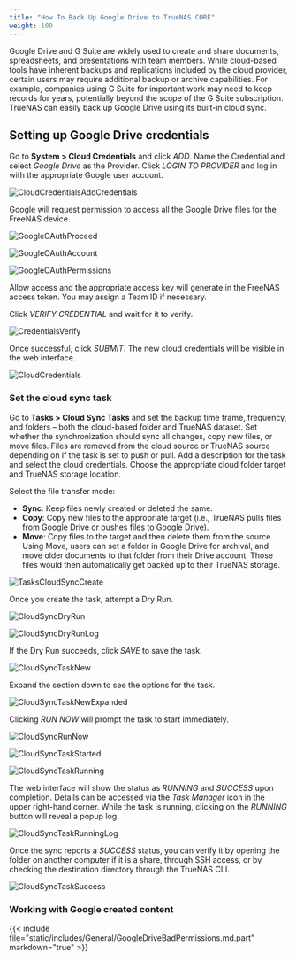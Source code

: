 ```yaml
---
title: "How To Back Up Google Drive to TrueNAS CORE"
weight: 100
---
```


Google Drive and G Suite are widely used to create and share documents, spreadsheets, and presentations with team members. While cloud-based tools have inherent backups and replications included by the cloud provider, certain users may require additional backup or archive capabilities. For example, companies using G Suite for important work may need to keep records for years, potentially beyond the scope of the G Suite subscription. TrueNAS can easily back up Google Drive using its built-in cloud sync.


## Setting up Google Drive credentials

Go to **System > Cloud Credentials** and click *ADD*.
Name the Credential and select *Google Drive* as the Provider. 
Click *LOGIN TO PROVIDER* and log in with the appropriate Google user account. 

![CloudCredentialsAddCredentials](/images/CORE/12.0/CloudCredentialsAddCredentials.png "Cloud Credentials Add Credentials")

Google will request permission to access all the Google Drive files for the FreeNAS device.

![GoogleOAuthProceed](/images/TrueNASCommon/GoogleOAuthProceed.png "Google OAuth Proceed")

![GoogleOAuthAccount](/images/TrueNASCommon/GoogleOAuthAccount.png "Google OAuth Account")

![GoogleOAuthPermissions](/images/TrueNASCommon/GoogleOAuthPermissions.png "Google OAuth Permissions")

Allow access and the appropriate access key will generate in the FreeNAS access token. You may assign a Team ID if necessary. 

Click *VERIFY CREDENTIAL* and wait for it to verify.

![CredentialsVerify](/images//TrueNASCommon/CredentialsVerify.png "Credentials Verify")

 Once successful, click *SUBMIT*. The new cloud credentials will be visible in the web interface.

![CloudCredentials](/images/CORE/12.0/CloudCredentials.png "Cloud Credentials")

### Set the cloud sync task

Go to **Tasks > Cloud Sync Tasks** and set the backup time frame, frequency, and folders – both the cloud-based folder and TrueNAS dataset. 
Set whether the synchronization should sync all changes, copy new files, or move files. 
Files are removed from the cloud source or TrueNAS source depending on if the task is set to push or pull.
Add a description for the task and select the cloud credentials.
Choose the appropriate cloud folder target and TrueNAS storage location.

Select the file transfer mode: 

+ **Sync**: Keep files newly created or deleted the same.
+ **Copy**: Copy new files to the appropriate target (i.e., TrueNAS pulls files from Google Drive or pushes files to Google Drive).
+ **Move**: Copy files to the target and then delete them from the source. Using Move, users can set a folder in Google Drive for archival, and move older documents to that folder from their Drive account. Those files would then automatically get backed up to their TrueNAS storage.

![TasksCloudSyncCreate](/images/CORE/12.0/TasksCloudSyncCreate.png "Tasks Cloud Sync Create")

Once you create the task, attempt a Dry Run. 

![CloudSyncDryRun](/images/TrueNASCommon/CloudSyncDryRun.png "Cloud Sync Dry Run")

![CloudSyncDryRunLog](/images/CORE/12.0/CloudSyncDryRunLog.png "Cloud Sync Dry Run Log")

If the Dry Run succeeds, click *SAVE* to save the task.

![CloudSyncTaskNew](/images/CORE/12.0/CloudSyncTaskNew.png "Cloud Sync Task New")

Expand the section down to see the options for the task.

![CloudSyncTaskNewExpanded](/images/CORE/12.0/CloudSyncTaskNewExpanded.png "Cloud Sync Task New Expanded")

Clicking *RUN NOW* will prompt the task to start immediately.

![CloudSyncRunNow](/images/CORE/12.0/CloudSyncRunNow.png "Cloud Sync Run Now")

![CloudSyncTaskStarted](/images/CORE/12.0/CloudSyncTaskStarted.png "Cloud Sync Task Started")

![CloudSyncTaskRunning](/images/CORE/12.0/CloudSyncTaskRunning.png "Cloud Sync Task Running")

The web interface will show the status as *RUNNING* and *SUCCESS* upon completion. Details can be accessed via the *Task Manager* icon in the upper right-hand corner.  While the task is running, clicking on the *RUNNING* button will reveal a popup log.

![CloudSyncTaskRunningLog](/images/CORE/12.0/CloudSyncTaskRunningLog.png "Cloud Sync Task Running Log")

Once the sync reports a *SUCCESS* status, you can verify it by opening the folder on another computer if it is a share, through SSH access, or by checking the destination directory through the TrueNAS CLI.

![CloudSyncTaskSuccess](/images/CORE/12.0/CloudSyncTaskSuccess.png "Cloud Sync Task Success")


### Working with Google created content

{{< include file="static/includes/General/GoogleDriveBadPermissions.md.part" markdown="true" >}}
